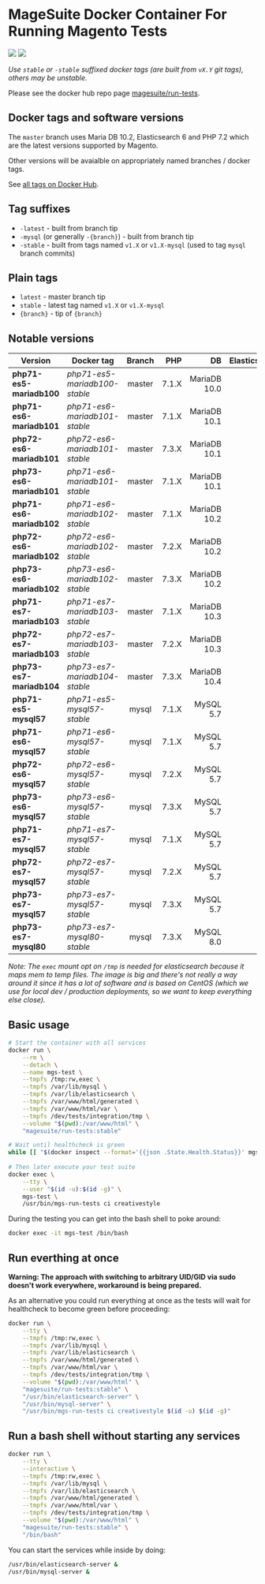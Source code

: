 # MageSuite Docker Container For Running Magento Tests

[![](https://images.microbadger.com/badges/image/magesuite/run-tests:stable.svg)](https://microbadger.com/images/magesuite/run-tests:stable "Docker Image Badge") [![](https://images.microbadger.com/badges/version/magesuite/run-tests:stable.svg)](https://microbadger.com/images/magesuite/run-tests:stable "Docker Image Version Badge")


*Use `stable` or `-stable` suffixed docker tags (are built from `vX.Y` git tags), others may be unstable.*

Please see the docker hub repo page [magesuite/run-tests](https://hub.docker.com/r/magesuite/run-tests).

## Docker tags and software versions

The `master` branch uses Maria DB 10.2, Elasticsearch 6 and PHP 7.2 which are the latest versions supported by Magento.

Other versions will be avaialble on appropriately named branches / docker tags.

See [all tags on Docker Hub](https://hub.docker.com/r/magesuite/run-tests/tags).

## Tag suffixes

- `-latest` - built from branch tip
- `-mysql` (or generally `-{branch}`) - built from branch tip
- `-stable` - built from tags named `v1.X` or `v1.X-mysql` (used to tag `mysql` branch commits)

## Plain tags

- `latest` - master branch tip
- `stable` - latest tag named `v1.X` or `v1.X-mysql`
- `{branch}` - tip of `{branch}`

## Notable versions 

| Version                   | Docker tag                    | Branch        | PHP   | DB            | Elasticsearch |
| ------------------------- | ----------------------------- | :-----------: | ----: | ------------: | ------------: |
| **php71-es5-mariadb100**  | _php71-es5-mariadb100-stable_ | master        | 7.1.X | MariaDB 10.0  | 5.X           |
| **php71-es6-mariadb101**  | _php71-es6-mariadb101-stable_ | master        | 7.1.X | MariaDB 10.1  | 6.X           | 
| **php72-es6-mariadb101**  | _php72-es6-mariadb101-stable_ | master        | 7.3.X | MariaDB 10.1  | 6.X           |
| **php73-es6-mariadb101**  | _php71-es6-mariadb101-stable_ | master        | 7.1.X | MariaDB 10.1  | 6.X           |
| **php71-es6-mariadb102**  | _php71-es6-mariadb102-stable_ | master        | 7.1.X | MariaDB 10.2  | 6.X           |
| **php72-es6-mariadb102**  | _php72-es6-mariadb102-stable_ | master        | 7.2.X | MariaDB 10.2  | 6.X           |
| **php73-es6-mariadb102**  | _php73-es6-mariadb102-stable_ | master        | 7.3.X | MariaDB 10.2  | 6.X           |
| **php71-es7-mariadb103**  | _php71-es7-mariadb103-stable_ | master        | 7.1.X | MariaDB 10.3  | 7.X           |
| **php72-es7-mariadb103**  | _php72-es7-mariadb103-stable_ | master        | 7.2.X | MariaDB 10.3  | 7.X           |
| **php73-es7-mariadb104**  | _php73-es7-mariadb104-stable_ | master        | 7.3.X | MariaDB 10.4  | 7.X           |
| **php71-es5-mysql57**     | _php71-es5-mysql57-stable_    | mysql         | 7.1.X | MySQL 5.7     | 5.X           |
| **php71-es6-mysql57**     | _php71-es6-mysql57-stable_    | mysql         | 7.1.X | MySQL 5.7     | 6.X           |
| **php72-es6-mysql57**     | _php72-es6-mysql57-stable_    | mysql         | 7.2.X | MySQL 5.7     | 6.X           |
| **php73-es6-mysql57**     | _php73-es6-mysql57-stable_    | mysql         | 7.3.X | MySQL 5.7     | 6.X           |
| **php71-es7-mysql57**     | _php71-es7-mysql57-stable_    | mysql         | 7.1.X | MySQL 5.7     | 7.X           |
| **php72-es7-mysql57**     | _php72-es7-mysql57-stable_    | mysql         | 7.2.X | MySQL 5.7     | 7.X           |
| **php73-es7-mysql57**     | _php73-es7-mysql57-stable_    | mysql         | 7.3.X | MySQL 5.7     | 7.X           |
| **php73-es7-mysql80**     | _php73-es7-mysql80-stable_    | mysql         | 7.3.X | MySQL 8.0     | 7.X           |
 
_Note: The `exec` mount opt on `/tmp` is needed for elasticsearch because it maps mem to temp files._
_The image is big and there's not really a way around it since it has a lot of software and is based on CentOS (which we use for local dev / production deployments, so we want to keep everything else close)._

## Basic usage

```bash
# Start the container with all services
docker run \
    --rm \
    --detach \
    --name mgs-test \
    --tmpfs /tmp:rw,exec \
    --tmpfs /var/lib/mysql \
    --tmpfs /var/lib/elasticsearch \
    --tmpfs /var/www/html/generated \
    --tmpfs /var/www/html/var \
    --tmpfs /dev/tests/integration/tmp \
    --volume "$(pwd):/var/www/html" \
    "magesuite/run-tests:stable"

# Wait until healthcheck is green
while [[ "$(docker inspect --format='{{json .State.Health.Status}}' mgs-test)" == '"starting"' ]] ; do sleep 1s && echo "Waiting for start"; done
    
# Then later execute your test suite
docker exec \
    --tty \
    --user "$(id -u):$(id -g)" \
    mgs-test \
    /usr/bin/mgs-run-tests ci creativestyle
```

During the testing you can get into the bash shell to poke around:

```bash
docker exec -it mgs-test /bin/bash
```

## Run everthing at once

**Warning: The approach with switching to arbitrary UID/GID via sudo doesn't work everywhere, workaround is being prepared.**

As an alternative you could run everything at once as the 
tests will wait for healthcheck to become green before proceeding:

```bash
docker run \
    --tty \
    --tmpfs /tmp:rw,exec \
    --tmpfs /var/lib/mysql \
    --tmpfs /var/lib/elasticsearch \
    --tmpfs /var/www/html/generated \
    --tmpfs /var/www/html/var \
    --tmpfs /dev/tests/integration/tmp \
    --volume "$(pwd):/var/www/html" \
    "magesuite/run-tests:stable" \
    "/usr/bin/elasticsearch-server" \
    "/usr/bin/mysql-server" \
    "/usr/bin/mgs-run-tests ci creativestyle $(id -u) $(id -g)"
```

## Run a bash shell without starting any services

```bash
docker run \
    --tty \
    --interactive \
    --tmpfs /tmp:rw,exec \
    --tmpfs /var/lib/mysql \
    --tmpfs /var/lib/elasticsearch \
    --tmpfs /var/www/html/generated \
    --tmpfs /var/www/html/var \
    --tmpfs /dev/tests/integration/tmp \
    --volume "$(pwd):/var/www/html" \
    "magesuite/run-tests:stable" \
    "/bin/bash"
```

You can start the services while inside by doing:

```bash
/usr/bin/elasticsearch-server &
/usr/bin/mysql-server &
```
